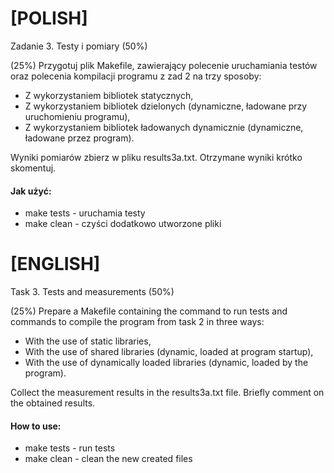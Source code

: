 # [POLISH]
Zadanie 3. Testy i pomiary (50%)

(25%) Przygotuj plik Makefile, zawierający polecenie uruchamiania testów oraz polecenia kompilacji programu z zad 2 na trzy sposoby:
* Z wykorzystaniem bibliotek statycznych,
* Z wykorzystaniem bibliotek dzielonych (dynamiczne, ładowane przy uruchomieniu programu),
* Z wykorzystaniem bibliotek ładowanych dynamicznie (dynamiczne, ładowane przez program).

Wyniki pomiarów zbierz w pliku results3a.txt. Otrzymane wyniki krótko skomentuj.


#### Jak użyć:
* make tests - uruchamia testy
* make clean - czyści dodatkowo utworzone pliki

# [ENGLISH]

Task 3. Tests and measurements (50%)

(25%) Prepare a Makefile containing the command to run tests and commands to compile the program from task 2 in three ways:
* With the use of static libraries,
* With the use of shared libraries (dynamic, loaded at program startup),
* With the use of dynamically loaded libraries (dynamic, loaded by the program).

Collect the measurement results in the results3a.txt file. Briefly comment on the obtained results.

#### How to use:
* make tests - run tests
* make clean - clean the new created files
